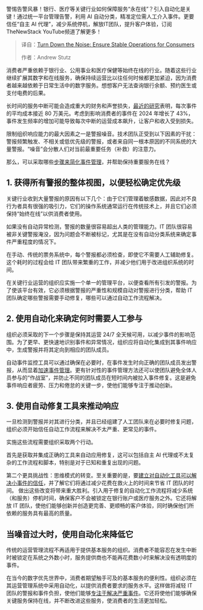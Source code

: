 
<!--
title: 降低噪音：确保消费者运营稳定
cover: https://cdn.thenewstack.io/media/2025/03/1ff88984-alertoverload.jpg
summary: 警惕告警风暴！银行、医疗等关键行业如何保障服务“永在线”？引入自动化是关键！通过统一平台管理告警，利用 AI 自动分类，精准定位需人工介入事件。更要信任“自主 AI 代理”，减少系统停机，解放IT团队，提升客户体验，订阅TheNewStack YouTube频道了解更多！
-->

警惕告警风暴！银行、医疗等关键行业如何保障服务“永在线”？引入自动化是关键！通过统一平台管理告警，利用 AI 自动分类，精准定位需人工介入事件。更要信任“自主 AI 代理”，减少系统停机，解放IT团队，提升客户体验，订阅TheNewStack YouTube频道了解更多！

> 译自：[Turn Down the Noise: Ensure Stable Operations for Consumers](https://thenewstack.io/turn-down-the-noise-ensure-stable-operations-for-consumers/)
> 
> 作者：Andrew Stutz

消费者严重依赖于银行业、公用事业和医疗保健等始终在线的行业。随着这些行业继续扩展其数字和在线服务，确保持续运营比以往任何时候都更加紧迫，因为消费者越来越依赖于日常生活中的数字服务。想想客户无法查询银行余额、预约医生或支付电费的后果。

长时间的服务中断可能会造成重大的财务和声誉损失，[最近的研究](https://www.pagerduty.com/newsroom/study-cost-of-incidents/)表明，每次事件的平均成本接近 80 万美元。考虑到影响消费者的事件在 2024 年增长了 43%，事件发生频率的增加可能导致每次中断的运营成本飙升，让客户和收入受到损失。

限制组织响应能力的最大因素之一是警报噪音。技术团队正受到以下因素的干扰：警报频繁触发、不相关或低优先级的警报，或者来自同一根本原因的不同系统的大量警报。“噪音”会分散人们对当前最重要任务（补救）的注意力。

那么，可以采取哪些[步骤来简化事件管理](https://thenewstack.io/5-steps-to-cross-the-operational-chasm-in-incident-management/)，并帮助保持重要服务在线？

## 1. 获得所有警报的整体视图，以便轻松确定优先级

关键行业收到大量警报的原因有以下几个：由于它们管理着敏感数据，因此对不良行为者具有很强的吸引力，它们的操作系统通常运行在传统技术上，并且它们必须保持“始终在线”以供消费者使用。

如果没有自动异常检测，警报的数量很容易超出人类的管理能力。IT 团队很容易被非关键警报淹没，因为问题会不断被标记，尤其是在没有自动分类系统来确定事件严重程度的情况下。

在手动、传统的票务系统中，每个警报都必须检查，即使它不需要人工辅助修复。这个耗时的过程会给 IT 团队带来繁重的工作，并减少他们用于改进组织系统的时间。

在关键行业运营的组织应实施一个单一的管理平台，以便查看所有引发的警报。为了使该平台有效，它必须根据警报的严重性和规模自动对警报进行分类，帮助 IT 团队确定哪些警报需要手动修复，哪些可以通过自动工作流程解决。

## 2. 使用自动化来确定何时需要人工参与

组织必须采取的下一个步骤是保持其运营 24/7 全天候可用，以减少事件的影响范围。为了更早、更快速地识别事件和异常情况，组织应将自动化集成到其事件响应中，生成警报并将其定向到相应的团队成员。

自动事件监控工具可以通过确保在必要时，在事件发生时向正确的团队成员发出警报，从而显着[加速事件管理](https://thenewstack.io/chaos-to-control-3-steps-for-automating-incident-management/)。更有针对性的事件管理方法还可以使团队避免全体人员参与的“作战室”，并防止不同的团队成员在短时间内被拉入事件修复。这是避免事件响应者疲劳、压力和倦怠的关键一步，使他们能够专注于推动创新。

## 3. 使用自动修复工具来推动响应

一旦检测到警报并对其进行分类，并且已经组建了人工团队来在必要时修复问题，组织必须开始信任自动工作流程来解决不太严重、更常见的事件。

实施这些流程需要组织采取两个行动。

首先是获取并集成正确的工具来自动应用修复，这可以包括自主 AI 代理或不太复杂的工作流程和脚本，特别是对于已知和重复出现的问题。

第二个更具挑战性：思维模式的转变。至关重要的是，要[建立对自动化工具可以解决小事件的信任](https://thenewstack.io/how-to-build-past-basic-automated-incident-response/)，并了解它们将通过减少花费在救火上的时间来节省 IT 团队的时间。
做出这些改变将带来重大胜利。引入用于修复的自动化工作流程将减少系统（和服务）停机时间，确保客户不会被锁定在银行账户或医疗服务之外。它还将解放 IT 团队，使他们能够创新并创造更完善、更顺畅的客户体验，同时确保他们所依赖的服务具有最高的质量。

## 当噪音过大时，使用自动化来降低它

传统的运营管理流程不再适用于提供基本服务的组织。消费者不能容忍在发生中断时被锁定在系统之外数小时，服务提供商也不能再花费数小时来解决没有透明度的事件。

在当今的数字优先世界中，消费者期望触手可及的基本服务的便利性。组织必须在其运营管理系统中采用自动化，以提供消费者要求的服务水平。这样做将减轻 IT 团队的警报和事件负担，使他们能够[专注于解决严重事件](https://thenewstack.io/fast-focused-incident-response-reduce-system-noise-by-98/)。它还将使他们能够确保关键服务保持在线，并不断改进这些服务，使消费者的生活更加轻松。